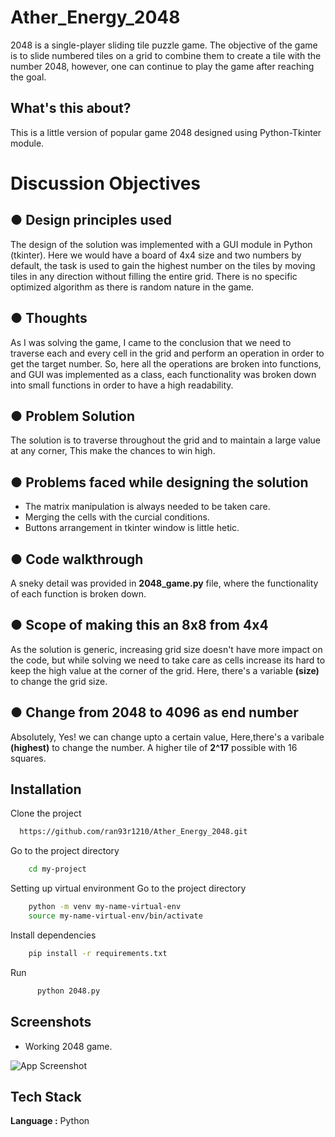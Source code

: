 # Ather_Energy_2048


2048 is a single-player sliding tile puzzle game. The objective of the game is to slide numbered tiles on a grid to combine them to create a tile with the number 2048, however, one can continue to play the game after reaching the goal.

## What's this about?

This is a little version of popular game 2048  designed using Python-Tkinter module.

# Discussion Objectives

## ● Design principles used
The design of the solution was implemented with a GUI module in Python (tkinter). Here we would have a board of 4x4 size and two numbers by default, the task is used to gain the highest number on the tiles by moving tiles in any direction without filling the entire grid. There is no specific optimized algorithm as there is random nature in the game.

## ● Thoughts
As I was solving the game, I came to the conclusion that we need to traverse each and every cell in the grid and perform an operation in order to get the target number. So, here all the operations are broken into functions, and GUI was implemented as a class, each functionality was broken down into small functions in order to have a high readability.

## ● Problem Solution
The solution is to traverse throughout the grid and to  maintain a large value at any corner, This
make the chances to win high.

## ● Problems faced while designing the solution  
- The matrix manipulation is always needed to be taken care.
- Merging the cells with the curcial conditions.
- Buttons arrangement in tkinter window is little hetic.

## ● Code walkthrough
A sneky detail was provided in  **2048_game.py** file, where the functionality  of each function 
is broken down.

## ● Scope of making this an 8x8 from 4x4

As the solution is generic, increasing grid size doesn't have more impact on the code,
but while solving we need to take care as cells increase its hard to keep the high value
at the corner of the grid. Here, there's a variable **(size)** to change the grid size.

## ● Change from 2048 to 4096 as end number
Absolutely, Yes! we can change upto a certain value, Here,there's a varibale **(highest)** to change the number.
A higher tile of  **2^17** possible with 16 squares.


## Installation

Clone the project
```bash
  https://github.com/ran93r1210/Ather_Energy_2048.git
```
Go to the project directory
```bash
    cd my-project
```
Setting up virtual environment
Go to the project directory
```bash
    python -m venv my-name-virtual-env
    source my-name-virtual-env/bin/activate 
```
Install dependencies
```bash
    pip install -r requirements.txt
```
Run 
```bash
      python 2048.py
```


## Screenshots
- Working 2048 game.

![App Screenshot](https://github.com/ran93r1210/Ather_Energy_2048/blob/main/Assets/2048.png)



## Tech Stack

**Language :** Python



